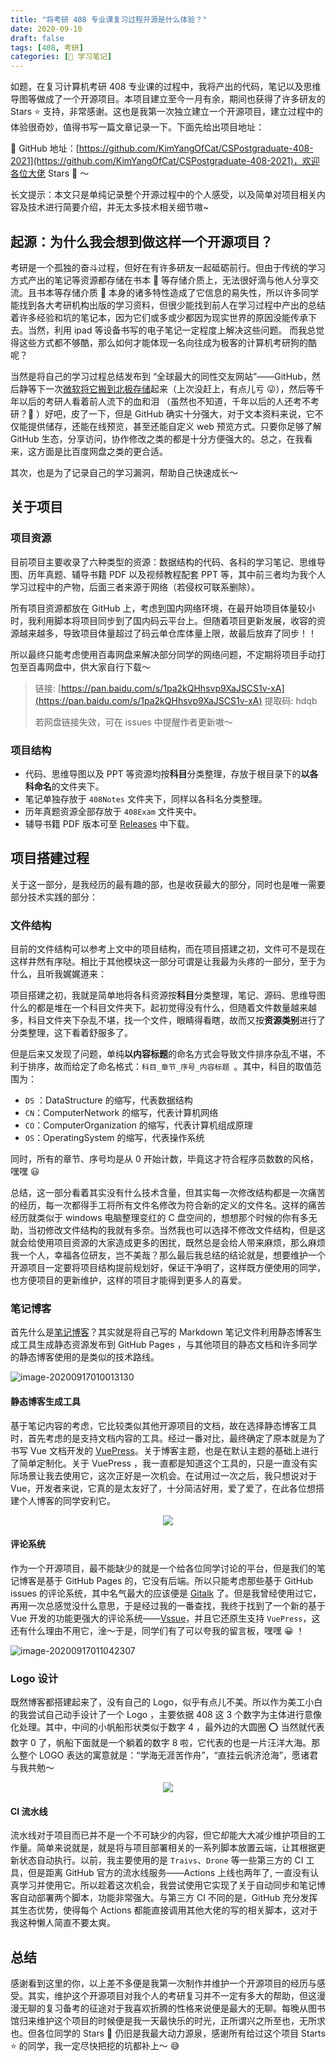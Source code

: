 ```yaml
---
title: "将考研 408 专业课复习过程开源是什么体验？"
date: 2020-09-10
draft: false
tags: [408, 考研]
categories: [📗 学习笔记]
---
```


如题，在复习计算机考研 408 专业课的过程中，我将产出的代码，笔记以及思维导图等做成了一个开源项目。本项目建立至今一月有余，期间也获得了许多研友的 Stars ⭐️ 支持，非常感谢。这也是我第一次独立建立一个开源项目，建立过程中的体验很奇妙，值得书写一篇文章记录一下。下面先给出项目地址：

🚀 GitHub 地址：[https://github.com/KimYangOfCat/CSPostgraduate-408-2021](https://github.com/KimYangOfCat/CSPostgraduate-408-2021)，欢迎各位大佬 Stars 🌟 ～ <!-- more -->

长文提示：本文只是单纯记录整个开源过程中的个人感受，以及简单对项目相关内容及技术进行简要介绍，并无太多技术相关细节嗷~

## 起源：为什么我会想到做这样一个开源项目？

考研是一个孤独的奋斗过程，但好在有许多研友一起砥砺前行。但由于传统的学习方式产出的笔记等资源都存储在书本 💾 等存储介质上，无法很好滴与他人分享交流。且书本等存储介质 💾 本身的诸多特性造成了它信息的易失性，所以许多同学能找到各大考研机构出版的学习资料，但很少能找到前人在学习过程中产出的总结着许多经验和坑的笔记本，因为它们或多或少都因为现实世界的原因没能传承下去。当然，利用 ipad 等设备书写的电子笔记一定程度上解决这些问题。 而我总觉得这些方式都不够酷，那么如何才能体现一名向往成为极客的计算机考研狗的酷呢？

当然是将自己的学习过程总结发布到 “全球最大的同性交友网站”——GitHub，然后静等下一次[微软将它搬到北极存储](https://archiveprogram.github.com/)起来（上次没赶上，有点儿亏 😜），然后等千年以后的考研人看着前人流下的血和泪 （虽然也不知道，千年以后的人还考不考研？🤪 ）好吧，皮了一下，但是 GitHub 确实十分强大，对于文本资料来说，它不仅能提供储存，还能在线预览，甚至还能自定义 web 预览方式。只要你足够了解 GitHub 生态，分享访问，协作修改之类的都是十分方便强大的。总之，在我看来，这方面是比百度网盘之类的更合适。

其次，也是为了记录自己的学习漏洞，帮助自己快速成长～

## 关于项目

### 项目资源

目前项目主要收录了六种类型的资源：数据结构的代码、各科的学习笔记、思维导图、历年真题、辅导书籍 PDF 以及视频教程配套 PPT 等，其中前三者均为我个人学习过程中的产物，后面三者来源于网络（若侵权可联系删除）。

所有项目资源都放在 GitHub 上，考虑到国内网络环境，在最开始项目体量较小时，我利用脚本将项目同步到了国内码云平台上。但随着项目更新发展，收容的资源越来越多，导致项目体量超过了码云单仓库体量上限，故最后放弃了同步！！

所以最终只能考虑使用百毒网盘来解决部分同学的网络问题，不定期将项目手动打包至百毒网盘中，供大家自行下载～

> 链接: [https://pan.baidu.com/s/1pa2kQHhsvp9XaJSCS1v-xA](https://pan.baidu.com/s/1pa2kQHhsvp9XaJSCS1v-xA) 提取码: hdqb
>
> 若网盘链接失效，可在 issues 中提醒作者更新嗷～

### 项目结构

- 代码、思维导图以及 PPT 等资源均按**科目**分类整理，存放于根目录下的**以各科命名**的文件夹下。
- 笔记单独存放于 `408Notes` 文件夹下，同样以各科名分类整理。
- 历年真题资源全部存放于 `408Exam` 文件夹中。
- 辅导书籍 PDF 版本可至 [Releases](https://github.com/KimYangOfCat/2021-CSPostgraduate-408/releases/tag/%E8%BE%85%E5%AF%BC%E4%B9%A6%E7%B1%8D) 中下载。

## 项目搭建过程

关于这一部分，是我经历的最有趣的部，也是收获最大的部分，同时也是唯一需要部分技术实践的部分：

### 文件结构

目前的文件结构可以参考上文中的项目结构，而在项目搭建之初，文件可不是现在这样井然有序哒。相比于其他模块这一部分可谓是让我最为头疼的一部分，至于为什么，且听我娓娓道来：

项目搭建之初，我就是简单地将各科资源按**科目**分类整理，笔记、源码、思维导图什么的都是堆在一个科目文件夹下。起初觉得没有什么，但随着文件数量越来越多，科目文件夹下杂乱不堪，找一个文件，眼睛得看瞎，故而又按**资源类别**进行了分类整理，这下看着舒服多了。

但是后来又发现了问题，单纯**以内容标题**的命名方式会导致文件排序杂乱不堪，不利于排序，故而给定了命名格式：`科目_章节_序号_内容标题 `。其中，科目的取值范围为：

- `DS` ：DataStructure 的缩写，代表数据结构
- `CN`：ComputerNetwork 的缩写，代表计算机网络
- `CO`：ComputerOrganization 的缩写，代表计算机组成原理
- `OS`：OperatingSystem 的缩写，代表操作系统

同时，所有的章节、序号均是从 0 开始计数，毕竟这才符合程序员数数的风格，嘿嘿 😃

总结，这一部分看着其实没有什么技术含量，但其实每一次修改结构都是一次痛苦的经历，每一次都得手工将所有文件名修改为符合新的定义的文件名。这样的痛苦经历就类似于 windows 电脑整理变红的 C 盘空间的，想想那个时候的你有多无助，当初修改文件结构的我就有多奈。当然我也可以选择不修改文件结构，但是这就会给使用项目资源的大家造成更多的困扰，既然总是会给人带来麻烦，那么麻烦我一个人，幸福各位研友，岂不美哉？那么最后我总结的结论就是，想要维护一个开源项目一定要将项目结构提前规划好，保证干净明了，这样既方便使用的同学，也方便项目的更新维护，这样的项目才能得到更多人的喜爱。

### 笔记博客

首先什么是[笔记博客](http://408.kimyang.cn)？其实就是将自己写的 Markdown 笔记文件利用静态博客生成工具生成静态资源发布到 GitHub Pages ，与其他项目的静态文档和许多同学的静态博客使用的是类似的技术路线。

![image-20200917010013130](https://picbed.kimyang.cn/202109050806592.jpg)

#### 静态博客生成工具

基于笔记内容的考虑，它比较类似其他开源项目的文档，故在选择静态博客工具时，首先考虑的是支持文档内容的工具。经过一番对比，最终确定了原本就是为了书写 Vue 文档开发的 [VuePress](https://vuepress.vuejs.org/zh/)。关于博客主题，也是在默认主题的基础上进行了简单定制化。关于 VuePress ，我一直都是知道这个工具的，只是一直没有实际场景让我去使用它，这次正好是一次机会。在试用过一次之后，我只想说对于 Vue，开发者来说，它真的是太友好了，十分简洁好用，爱了爱了，在此各位想搭建个人博客的同学安利它。

<div align="center"><img src="https://tva1.sinaimg.cn/large/007S8ZIlly1giszg47c4fj30go0go786.jpg"></div>

#### 评论系统

作为一个开源项目，最不能缺少的就是一个给各位同学讨论的平台，但是我们的笔记博客是基于 GitHub Pages 的，它没有后端。所以只能考虑那些基于 GitHub issues 的评论系统，其中名气最大的应该便是 [Gitalk](https://gitalk.github.io/) 了。但是我曾经使用过它，再用一次总感觉没什么意思，于是经过我的一番查找，我终于找到了一个新的基于 Vue 开发的功能更强大的评论系统——[Vssue](https://vssue.js.org/)，并且它还原生支持 `VuePress`，这还有什么理由不用它，淦～于是，同学们有了可以夸我的留言板，嘿嘿 😀 ！

![image-20200917011042307](https://picbed.kimyang.cn/202109050806593.jpg)

### Logo 设计

既然博客都搭建起来了，没有自己的 Logo，似乎有点儿不美。所以作为美工小白的我尝试自己动手设计了一个 Logo ，主要依据 408 这 3 个数字为主体进行意像化处理。其中，中间的小帆船形状类似于数字 4 ，最外边的大圆圈 ⭕️ 当然就代表数字 0 了，帆船下面就是一个躺着的数字 8 啦，它代表的也是一片汪洋大海。那么整个 LOGO 表达的寓意就是：“学海无涯苦作舟”，“直挂云帆济沧海”，愿诸君与我共勉～

<div align="center"><img src="https://cdn.jsdelivr.net/gh/KimYangOfCat/CSPostgraduate-408-2021/408Notes/.vuepress/public/icons@2x.png"></div>

#### CI 流水线

流水线对于项目而已并不是一个不可缺少的内容，但它却能大大减少维护项目的工作量。简单来说就是，就是将与项目部署相关的一系列脚本放置云端，让其根据更新状态自动执行。以前，我主要使用的是 `Traivs`、`Drone` 等一些第三方的 CI 工具，但是距离 GitHub 官方的流水线服务——Actions 上线也两年了, 一直没有认真学习并使用它。所以趁着这次机会，我尝试使用它实现了关于自动同步和笔记博客自动部署两个脚本，功能非常强大。与第三方 CI 不同的是，GitHub 充分发挥其生态优势，使得每个 Actions 都能直接调用其他大佬的写的相关脚本，这对于我这种懒人简直不要太爽。

## 总结

感谢看到这里的你，以上差不多便是我第一次制作并维护一个开源项目的经历与感受。其实，维护这个开源项目对我个人的考研复习并不一定有多大的帮助，但这漫漫无聊的复习备考的征途对于我喜欢折腾的性格来说便是最大的无聊。每晚从图书馆归来维护这个项目的时候便是我一天最快乐的时光，正所谓兴之所至也，无所求也。但各位同学的 Stars 🌟 仍旧是我最大动力源泉，感谢所有给过这个项目 Starts ⭐️ 的同学，我一定尽快把挖的坑都补上～ 😅
